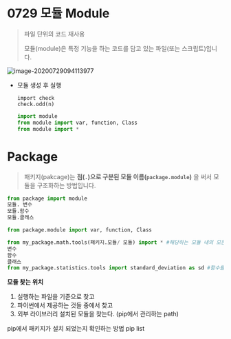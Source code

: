 # 0729 모듈 Module

> 파일 단위의 코드 재사용
>
> 모듈(module)은 특정 기능을 하는 코드를 담고 있는 파일(또는 스크립트)입니다.

![image-20200729094113977](C:\Users\User\AppData\Roaming\Typora\typora-user-images\image-20200729094113977.png)



- 모듈 생성 후 실행 

  ```
  import check
  check.odd(n)
  
  ```

  ```python
  import module
  from module import var, function, Class
  from module import *
  ```



# Package

>패키지(pakcage)는 **점(`.`)으로 구분된 모듈 이름(`package.module`)** 을 써서 모듈을 구조화하는 방법입니다.



```python
from package import module
모듈. 변수
모듈.함수
모듈.클래스

from package.module import var, function, Class

from my_package.math.tools(패키지.모듈/ 모듈) import * #해당하는 모듈 내의 모든 변수, 함수, 클래스를 가져옵니다.
변수 
함수
클래스
from my_package.statistics.tools import standard_deviation as sd #함수를 sd 지칭
```



**모듈 찾는 위치**

1. 실행하는 파일을 기준으로 찾고
2. 파이썬에서 제공하는 것들 중에서 찾고
3. 외부 라이브러리 설치된 모듈을 찾는다. (pip에서 관리하는 path)

pip에서 패키지가 설치 되었는지 확인하는 방법 pip list